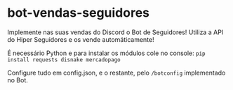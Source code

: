 # bot-vendas-seguidores
Implemente nas suas vendas do Discord o Bot de Seguidores! Utiliza a API do Hiper Seguidores e os vende automáticamente!

É necessário Python e para instalar os módulos cole no console:
```pip install requests disnake mercadopago```

Configure tudo em config.json, e o restante, pelo ``/botconfig`` implementado no Bot.
